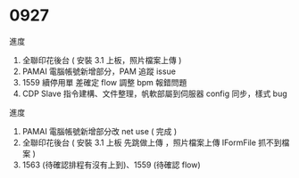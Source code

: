 # 0927

進度

1. 全聯印花後台 ( 安裝 3.1 上板，照片檔案上傳 )
2. PAMAI 電腦帳號新增部分，PAM 追蹤 issue
3. 1559 續停用單 差確定 flow 調整 bpm 報錯問題
4. CDP Slave 指令建構、文件整理，帆軟部屬到伺服器 config 同步，樣式 bug

進度

1. PAMAI 電腦帳號新增部分改 net use ( 完成 )
2. 全聯印花後台 ( 安裝 3.1 上板 先跳做上傳 ，照片檔案上傳 IFormFile 抓不到檔案 )
3. 1563 (待確認排程有沒有上到)、1559 (待確認 flow)
